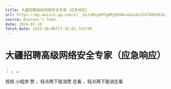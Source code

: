 ```yaml
---
title: 大疆招聘高级网络安全专家（应急响应）
url: https://mp.weixin.qq.com/s?__biz=Mzg4MTg0MjQ5OA==&mid=2247485681&idx=1&sn=4590136523ecbdd75cfc80aa58b93ff4
source: Doonsec's feed
date: 2024-07-18
fetch_date: 2025-10-06T17:42:01.741749
---
```


# 大疆招聘高级网络安全专家（应急响应）

：
，
。

视频
小程序
赞
，轻点两下取消赞
在看
，轻点两下取消在看